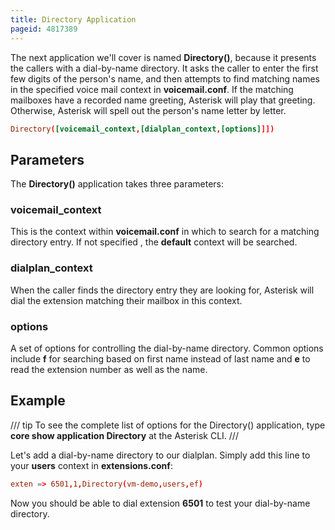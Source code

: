 ```yaml
---
title: Directory Application
pageid: 4817389
---
```


The next application we'll cover is named **Directory()**, because it presents the callers with a dial-by-name directory. It asks the caller to enter the first few digits of the person's name, and then attempts to find matching names in the specified voice mail context in **voicemail.conf**. If the matching mailboxes have a recorded name greeting, Asterisk will play that greeting. Otherwise, Asterisk will spell out the person's name letter by letter.

```conf title=" " linenums="1"
Directory([voicemail_context,[dialplan_context,[options]]])

```

## Parameters

The **Directory()** application takes three parameters:

### voicemail_context

This is the context within **voicemail.conf** in which to search for a matching directory entry. If not specified , the **default** context will be searched.

### dialplan_context

When the caller finds the directory entry they are looking for, Asterisk will dial the extension matching their mailbox in this context.

### options

A set of options for controlling the dial-by-name directory. Common options include **f** for searching based on first name instead of last name and **e** to read the extension number as well as the name.

## Example

/// tip
To see the complete list of options for the Directory() application, type **core show application Directory** at the Asterisk CLI.
///

Let's add a dial-by-name directory to our dialplan. Simply add this line to your **users** context in **extensions.conf**:

```conf title=" " linenums="1"
exten => 6501,1,Directory(vm-demo,users,ef)

```

Now you should be able to dial extension **6501** to test your dial-by-name directory.
